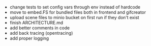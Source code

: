 - change tests to set config vars through env instead of hardcode
- move to embed.FS for bundled files both in frontend and gifcreator
- upload scene files to minio bucket on first run if they don't exist
- finish ARCHITECTURE.md
- add better comments in code
- add back tracing (opentracing)
- add proper logging

